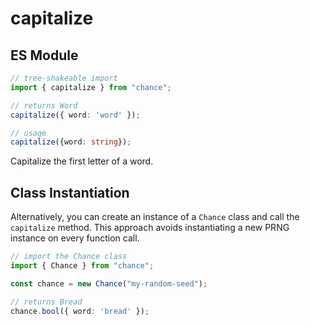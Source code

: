# capitalize

## ES Module

```ts
// tree-shakeable import
import { capitalize } from "chance";

// returns Word
capitalize({ word: 'word' });

// usage
capitalize({word: string});
```

Capitalize the first letter of a word.

## Class Instantiation

Alternatively, you can create an instance of a `Chance` class and call the `capitalize` method.
This approach avoids instantiating a new PRNG instance on every function call.

```ts
// import the Chance class
import { Chance } from "chance";

const chance = new Chance("my-random-seed");

// returns Bread
chance.bool({ word: 'bread' });
```
